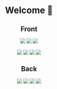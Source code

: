 <!--
**99gony/99gony** is a ✨ _special_ ✨ repository because its `README.md` (this file) appears on your GitHub profile.

Here are some ideas to get you started:

- 🔭 I’m currently working on ...
- 🌱 I’m currently learning ...
- 👯 I’m looking to collaborate on ...
- 🤔 I’m looking for help with ...
- 💬 Ask me about ...
- 📫 How to reach me: ...
- 😄 Pronouns: ...
- ⚡ Fun fact: ...
-->
<h1 align="center"><b>Welcome 👋</b></h1>
<div align="center">
<h2>Front</h2>
<img src="https://img.shields.io/badge/html-E34F26?style=for-the-badge&logo=html5&logoColor=white">
<img src="https://img.shields.io/badge/css-1572B6?style=for-the-badge&logo=css3&logoColor=white">
<img src="https://img.shields.io/badge/javascript-F7DF1E?style=for-the-badge&logo=javascript&logoColor=black"><br/><br/>
<img src="https://img.shields.io/badge/react-000000?style=for-the-badge&logo=react&logoColor=#61DAFB">
<img src="https://img.shields.io/badge/react native-61DAFB?style=for-the-badge&logo=react&logoColor=000000">
<img src="https://img.shields.io/badge/next-000000?style=for-the-badge&logo=next.js&logoColor=#000000">
<img src="https://img.shields.io/badge/Redux-764ABC?style=for-the-badge&logo=Redux&logoColor=#764ABC">
</div>
<div align="center">
<h2>Back</h2>
<img src="https://img.shields.io/badge/node.js-339933?style=for-the-badge&logo=node.js&logoColor=white">
<img src="https://img.shields.io/badge/mysql-4479A1?style=for-the-badge&logo=mysql&logoColor=white">
<img src="https://img.shields.io/badge/Socket.io-010101?style=for-the-badge&logo=socket.io&logoColor=#010101">
<img src="https://img.shields.io/badge/amazon aws-232F3E?style=for-the-badge&logo=amazon aws&logoColor=white">
</div>

